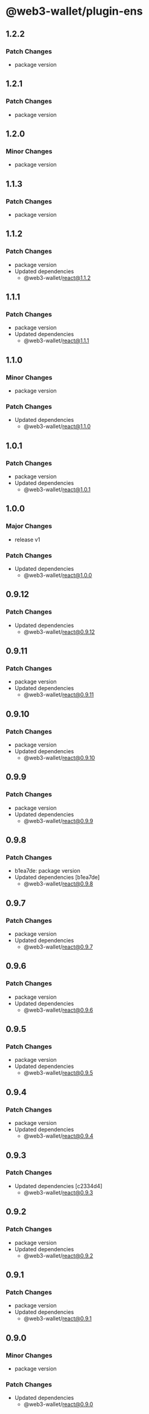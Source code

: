 # @web3-wallet/plugin-ens

## 1.2.2

### Patch Changes

- package version

## 1.2.1

### Patch Changes

- package version

## 1.2.0

### Minor Changes

- package version

## 1.1.3

### Patch Changes

- package version

## 1.1.2

### Patch Changes

- package version
- Updated dependencies
  - @web3-wallet/react@1.1.2

## 1.1.1

### Patch Changes

- package version
- Updated dependencies
  - @web3-wallet/react@1.1.1

## 1.1.0

### Minor Changes

- package version

### Patch Changes

- Updated dependencies
  - @web3-wallet/react@1.1.0

## 1.0.1

### Patch Changes

- package version
- Updated dependencies
  - @web3-wallet/react@1.0.1

## 1.0.0

### Major Changes

- release v1

### Patch Changes

- Updated dependencies
  - @web3-wallet/react@1.0.0

## 0.9.12

### Patch Changes

- Updated dependencies
  - @web3-wallet/react@0.9.12

## 0.9.11

### Patch Changes

- package version
- Updated dependencies
  - @web3-wallet/react@0.9.11

## 0.9.10

### Patch Changes

- package version
- Updated dependencies
  - @web3-wallet/react@0.9.10

## 0.9.9

### Patch Changes

- package version
- Updated dependencies
  - @web3-wallet/react@0.9.9

## 0.9.8

### Patch Changes

- b1ea7de: package version
- Updated dependencies [b1ea7de]
  - @web3-wallet/react@0.9.8

## 0.9.7

### Patch Changes

- package version
- Updated dependencies
  - @web3-wallet/react@0.9.7

## 0.9.6

### Patch Changes

- package version
- Updated dependencies
  - @web3-wallet/react@0.9.6

## 0.9.5

### Patch Changes

- package version
- Updated dependencies
  - @web3-wallet/react@0.9.5

## 0.9.4

### Patch Changes

- package version
- Updated dependencies
  - @web3-wallet/react@0.9.4

## 0.9.3

### Patch Changes

- Updated dependencies [c2334d4]
  - @web3-wallet/react@0.9.3

## 0.9.2

### Patch Changes

- package version
- Updated dependencies
  - @web3-wallet/react@0.9.2

## 0.9.1

### Patch Changes

- package version
- Updated dependencies
  - @web3-wallet/react@0.9.1

## 0.9.0

### Minor Changes

- package version

### Patch Changes

- Updated dependencies
  - @web3-wallet/react@0.9.0
